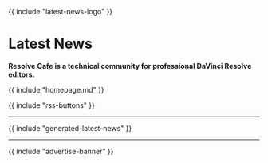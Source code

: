 {{ include "latest-news-logo" }}

# Latest News

**Resolve Cafe is a technical community for professional DaVinci Resolve editors.**

{{ include "homepage.md" }}

{{ include "rss-buttons" }}

---

{{ include "generated-latest-news" }}

---

{{ include "advertise-banner" }}

